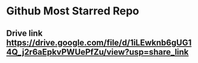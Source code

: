 # Github Most Starred Repo 

## Drive link **https://drive.google.com/file/d/1iLEwknb6gUG14Q_j2r6aEpkvPWUePfZu/view?usp=share_link**
